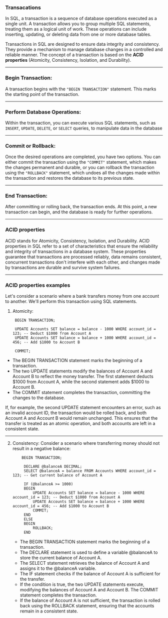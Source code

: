 ### Transacations
In SQL, a transaction is a sequence of database operations executed as a single unit. 
A transaction allows you to group multiple SQL statements, treating them as a logical unit of work. These operations can include inserting, updating, or deleting data from one or more database tables.

Transactions in SQL are designed to ensure data integrity and consistency. They provide a mechanism to manage database changes in a controlled and reliable manner. 
The concept of a transaction is based on the **ACID properties** (Atomicity, Consistency, Isolation, and Durability). 

---


### Begin Transaction:
A transaction begins with the `"BEGIN TRANSACTION"` statement. This marks the starting point of the transaction.

---


### Perform Database Operations:
Within the transaction, you can execute various SQL statements, such as `INSERT`, `UPDATE`, `DELETE`, or `SELECT` queries, to manipulate data in the database


---
### Commit or Rollback:
Once the desired operations are completed, you have two options.
You can either commit the transaction using the `"COMMIT"` statement, which makes the changes permanent and durable, or you can rollback the transaction using the `"ROLLBACK"` statement, which undoes all the changes made within the transaction and restores the database to its previous state.

---

### End Transaction:

After committing or rolling back, the transaction ends. 
At this point, a new transaction can begin, and the database is ready for further operations.

---

### ACID properties

ACID stands for Atomicity, Consistency, Isolation, and Durability. ACID properties in SQL refer to a set of characteristics that ensure the reliability and integrity of transactions in a database system. These properties guarantee that transactions are processed reliably, data remains consistent, concurrent transactions don't interfere with each other, and changes made by transactions are durable and survive system failures.

---

### ACID properties examples
Let's consider a scenario where a bank transfers money from one account to another. We'll perform this transaction using SQL statements.

1. Atomicity:

   ```
    BEGIN TRANSACTION;
    
    UPDATE Accounts SET balance = balance - 1000 WHERE account_id = 123; -- Deduct $1000 from Account A
    UPDATE Accounts SET balance = balance + 1000 WHERE account_id = 456; -- Add $1000 to Account B
    
    COMMIT;
   ```
  - The BEGIN TRANSACTION statement marks the beginning of a transaction.
   - The two UPDATE statements modify the balances of Account A and Account B to reflect the money transfer. 
      The first statement deducts $1000 from Account A, while the second statement adds $1000 to Account B.
   - The COMMIT statement completes the transaction, committing the changes to the database.

If, for example, the second UPDATE statement encounters an error, such as an invalid account ID, the transaction would be rolled back, and both Account A and Account B would remain unchanged. This ensures that the transfer is treated as an atomic operation, and both accounts are left in a consistent state.

---
2. Consistency: Consider a scenario where transferring money should not result in a negative balance:

   ```
       BEGIN TRANSACTION;
    
        DECLARE @balanceA DECIMAL;
        SELECT @balanceA = balance FROM Accounts WHERE account_id = 123; -- Get current balance of Account A
        
        IF (@balanceA >= 1000)
        BEGIN
            UPDATE Accounts SET balance = balance - 1000 WHERE account_id = 123; -- Deduct $1000 from Account A
            UPDATE Accounts SET balance = balance + 1000 WHERE account_id = 456; -- Add $1000 to Account B
            COMMIT;
        END
        ELSE
        BEGIN
            ROLLBACK;
        END
   ```

    - The BEGIN TRANSACTION statement marks the beginning of a transaction.
   -  The DECLARE statement is used to define a variable @balanceA to store the current balance of Account A.
   -  The SELECT statement retrieves the balance of Account A and assigns it to the @balanceA variable.
    - The IF statement checks if the balance of Account A is sufficient for the transfer.
    - If the condition is true, the two UPDATE statements execute, modifying the balances of Account A and Account B. The COMMIT statement completes the transaction.
    - If the balance of Account A is not sufficient, the transaction is rolled back using the ROLLBACK statement, ensuring that the accounts remain in a consistent state.
